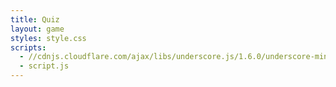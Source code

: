 ```yaml
---
title: Quiz
layout: game
styles: style.css
scripts: 
  - //cdnjs.cloudflare.com/ajax/libs/underscore.js/1.6.0/underscore-min.js
  - script.js
---
```


<div id="container"></div>

